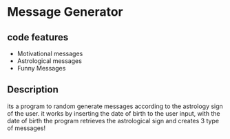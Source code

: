 # Message Generator
## code features 

* Motivational messages 
* Astrological messages 
* Funny Messages 


## Description 

its a  program to random generate messages according to the astrology sign of the user. 
it works by inserting the date of birth to the user input, with the date of birth the program retrieves the astrological sign and creates 3 type of messages!
